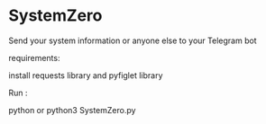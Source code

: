 # SystemZero
Send your system information or anyone else to your Telegram bot

requirements:

install requests library and pyfiglet library

Run :

python or python3 SystemZero.py
